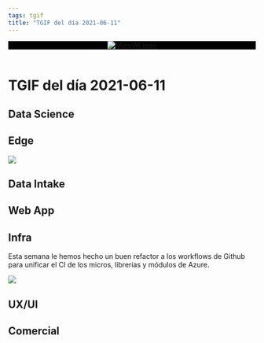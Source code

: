 ```yaml
---
tags: tgif
title: "TGIF del día 2021-06-11"
---
```


<header style="background-color: black;">
<a href="{{ '/' | url }}"><img src="{{ '/img/logo.png' | url }}" alt="MonoM logo"></a>
</header>

# TGIF del día 2021-06-11

## Data Science

## Edge

![](https://media.giphy.com/media/H3zC848PRld6g/giphy.gif)

## Data Intake

## Web App

## Infra

Esta semana le hemos hecho un buen refactor a los workflows de Github para unificar el CI de los micros, librerias y módulos de Azure.

![](https://media.giphy.com/media/3orif8TZfgqNBmB6p2/giphy.gif)

## UX/UI

## Comercial
